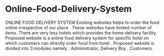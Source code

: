 # Online-Food-Delivery-System
ONLINE FOOD DELIVERY SYSTEM Existing websites helps to order the food online irrespective of our place . These websites have limited number of items. There are very less hotels which provides the home delivery facility. Proposed website is a online food delivery system for specific hotel on which customers can directly order food from hotel . Proposed website is divided into 3 modules namely : Administrator, Delivery Boy ,  Customers.
